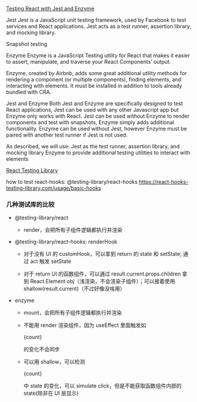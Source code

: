 [Testing React with Jest and Enzyme](https://medium.com/codeclan/testing-react-with-jest-and-enzyme-20505fec4675)

Jest
Jest is a JavaScript unit testing framework, used by Facebook to test services and React applications.
Jest acts as a test runner, assertion library, and mocking library.

Snapshot testing

Enzyme
Enzyme is a JavaScript Testing utility for React that makes it easier to assert, manipulate, and traverse your React Components’ output.

Enzyme, created by Airbnb, adds some great additional utility methods for rendering a component (or multiple components), finding elements, and interacting with elements.
It must be installed in addition to tools already bundled with CRA.

Jest and Enzyme
Both Jest and Enzyme are specifically designed to test React applications, Jest can be used with any other Javascript app but Enzyme only works with React.
Jest can be used without Enzyme to render components and test with snapshots, Enzyme simply adds additional functionality.
Enzyme can be used without Jest, however Enzyme must be paired with another test runner if Jest is not used.

As described, we will use:
Jest as the test runner, assertion library, and mocking library
Enzyme to provide additional testing utilities to interact with elements

[React Testing Library](https://testing-library.com/docs/react-testing-library/api)

how to test react-hooks:
@testing-library/react-hooks
https://react-hooks-testing-library.com/usage/basic-hooks

### 几种测试库的比较

- @testing-library/react

  - render，会把所有子组件逻辑都执行并渲染

- @testing-library/react-hooks: renderHook

  - 对于没有 UI 的 customHook，可以拿到 return 的 state 和 setState; 通过 act 触发 setState

  - 对于 return UI 的函数组件，可以通过 result.current.props.children 拿到 React.Element obj（浅渲染，不会渲染子组件）；可以接着使用 shallow(result.current)（不过好像没啥用）

- enzyme

  - mount，会把所有子组件逻辑都执行并渲染

  - 不能用 render 渲染组件，因为 useEffect 里面触发如<p>{count}</p>的变化不会同步

  - 可以用 shallow，可以检测<p>{count}</p>中 state 的变化，可以 simulate click，但是不能获取函数组件内部的 state(除非在 UI 层显示)
